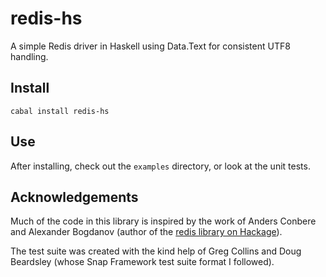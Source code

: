# redis-hs

A simple Redis driver in Haskell using Data.Text for consistent UTF8 handling.

## Install

    cabal install redis-hs

## Use

After installing, check out the `examples` directory, or look at the unit tests.

## Acknowledgements

Much  of  the  code  in  this  library is  inspired  by  the  work  of  Anders
Conbere   and  Alexander   Bogdanov   (author  of   the   [redis  library   on
Hackage](http://hackage.haskell.org/package/redis)).

The test suite was created with the kind help of Greg Collins and Doug
Beardsley (whose Snap Framework test suite format I followed).
